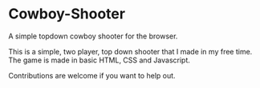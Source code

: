 # Cowboy-Shooter
A simple topdown cowboy shooter for the browser.

This is a simple, two player, top down shooter that I made in my free time. The game is made in basic HTML, CSS and Javascript.

Contributions are welcome if you want to help out.

